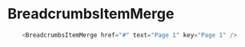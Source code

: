 # BreadcrumbsItemMerge

```javascript
    <BreadcrumbsItemMerge href="#" text="Page 1" key="Page 1" />
```
